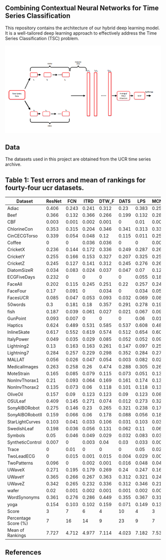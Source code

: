 ## Combining Contextual Neural Networks for Time Series Classification
This repository contains the architecture of our hybrid deep learning model. It is a well-tailored deep learning approach to effectively address the Time Series Classification (TSC) problem.

![pdf](./model2.png)

## Data
The datasets used in this project are obtained from the UCR time series archive.

## Table 1:  Test errors and mean of rankings for fourty-four ucr datasets.

| Dataset              | ResNet | FCN   | ITRD  | DTW_F | DATS  | LPS   | MCNN  | NTSC  | TSCD  | CNTC  |
| -------------------- | ------ | ----- | ----- | ------ | ----- | ----- | ----- | ----- | ----- | ----- |
| Adiac                | 0.406  | 0.243 | 0.241 | 0.312  | 0.23  | 0.383 | 0.255 | 0.153 | 0.184 | 0.142 |
| Beef                 | 0.366  | 0.132 | 0.366 | 0.266  | 0.199 | 0.132 | 0.286 | 0.249 | 0.232 | 0.286 |
| CBF                  | 0.003  | 0.001 | 0.002 | 0.001  | 0     | 0.01  | 0.009 | 0     | 0.006 | 0     |
| ChlorineCon          | 0.353  | 0.315 | 0.204 | 0.346  | 0.341 | 0.313 | 0.337 | 0.158 | 0.173 | 0.022 |
| CinCECGTorso         | 0.339  | 0.054 | 0.048 | 0.12   | 0.115 | 0.011 | 0.252 | 0.177 | 0.219 | 0.204 |
| Coffee               | 0      | 0     | 0.036 | 0.036  | 0     | 0     | 0.004 | 0     | 0     | 0     |
| CricketX             | 0.236  | 0.144 | 0.172 | 0.336  | 0.249 | 0.287 | 0.268 | 0.175 | 0.169 | 0.185 |
| CricketY             | 0.255  | 0.166 | 0.153 | 0.327  | 0.207 | 0.325 | 0.258 | 0.207 | 0.194 | 0.2   |
| CricketZ             | 0.245  | 0.127 | 0.141 | 0.312  | 0.245 | 0.276 | 0.262 | 0.186 | 0.186 | 0.211 |
| DiatomSizeR          | 0.034  | 0.083 | 0.024 | 0.037  | 0.047 | 0.07  | 0.127 | 0.071 | 0.07  | 0.017 |
| ECGFiveDays          | 0.232  | 0     | 0     | 0      | 0     | 0.055 | 0.183 | 0.015 | 0.045 | 0.057 |
| FaceAll              | 0.202  | 0.115 | 0.245 | 0.251  | 0.22  | 0.257 | 0.244 | 0.081 | 0.176 | 0.192 |
| FaceFour             | 0.17   | 0.091 | 0     | 0.034  | 0     | 0.034 | 0.051 | 0.068 | 0.068 | 0.088 |
| FacesUCR             | 0.085  | 0.047 | 0.053 | 0.093  | 0.032 | 0.069 | 0.08  | 0.042 | 0.032 | 0.064 |
| 50words              | 0.3    | 0.181 | 0.18  | 0.357  | 0.291 | 0.278 | 0.199 | 0.311 | 0.263 | 0.12  |
| fish                 | 0.187  | 0.039 | 0.061 | 0.027  | 0.021 | 0.067 | 0.09  | 0.039 | 0.021 | 0.011 |
| GunPoint             | 0.093  | 0.007 | 0     | 0      | 0     | 0.06  | 0.011 | 0     | 0.007 | 0     |
| Haptics              | 0.624  | 0.489 | 0.531 | 0.585  | 0.537 | 0.608 | 0.489 | 0.45  | 0.496 | 0.415 |
| InlineSkate          | 0.617  | 0.552 | 0.619 | 0.574  | 0.512 | 0.654 | 0.604 | 0.59  | 0.434 | 0.451 |
| ItalyPower           | 0.049  | 0.035 | 0.029 | 0.085  | 0.052 | 0.052 | 0.095 | 0.029 | 0.039 | 0.037 |
| Lightning2           | 0.13   | 0.163 | 0.163 | 0.261  | 0.147 | 0.097 | 0.256 | 0.196 | 0.245 | 0.24  |
| Lightning7           | 0.284  | 0.257 | 0.229 | 0.298  | 0.352 | 0.284 | 0.272 | 0.147 | 0.174 | 0.143 |
| MALLAT               | 0.056  | 0.026 | 0.047 | 0.054  | 0.003 | 0.082 | 0.027 | 0.01  | 0.011 | 0.005 |
| MedicalImages        | 0.263  | 0.258 | 0.26  | 0.474  | 0.288 | 0.305 | 0.269 | 0.208 | 0.228 | 0.215 |
| MoteStrain           | 0.165  | 0.085 | 0.079 | 0.115  | 0.073 | 0.051 | 0.135 | 0.055 | 0.105 | 0.06  |
| NonInvThorax1        | 0.21   | 0.093 | 0.064 | 0.169  | 0.161 | 0.174 | 0.138 | 0.039 | 0.052 | 0.043 |
| NonInvThorax2        | 0.135  | 0.073 | 0.06  | 0.118  | 0.101 | 0.118 | 0.13  | 0.045 | 0.049 | 0.049 |
| OliveOil             | 0.157  | 0.09  | 0.123 | 0.123  | 0.09  | 0.123 | 0.08  | 0.157 | 0.123 | 0.037 |
| OSULeaf              | 0.409  | 0.145 | 0.271 | 0.074  | 0.012 | 0.273 | 0.329 | 0.012 | 0.021 | 0.018 |
| SonyAIBORobot        | 0.275  | 0.146 | 0.23  | 0.265  | 0.321 | 0.238 | 0.175 | 0.032 | 0.015 | 0.042 |
| SonyAIBORobotII      | 0.159  | 0.066 | 0.06  | 0.178  | 0.088 | 0.056 | 0.186 | 0.028 | 0.028 | 0.03  |
| StarLightCurves      | 0.103  | 0.041 | 0.033 | 0.106  | 0.031 | 0.103 | 0.032 | 0.043 | 0.039 | 0.048 |
| SwedishLeaf          | 0.198  | 0.036 | 0.056 | 0.131  | 0.062 | 0.11  | 0.065 | 0.024 | 0.032 | 0.039 |
| Symbols              | 0.05   | 0.046 | 0.049 | 0.029  | 0.032 | 0.083 | 0.034 | 0.038 | 0.128 | 0.102 |
| SyntheticControl     | 0.007  | 0     | 0.003 | 0.04   | 0.03  | 0.033 | 0.008 | 0.01  | 0     | 0     |
| Trace                | 0      | 0.01  | 0     | 0      | 0     | 0.05  | 0.02  | 0     | 0     | 0     |
| TwoLeadECG           | 0      | 0.015 | 0.001 | 0.015  | 0.004 | 0.029 | 0.001 | 0     | 0     | 0     |
| TwoPatterns          | 0.096  | 0     | 0.002 | 0.001  | 0.016 | 0.048 | 0.046 | 0.103 | 0     | 0     |
| UWaveX               | 0.271  | 0.195 | 0.179 | 0.269  | 0.24  | 0.247 | 0.163 | 0.245 | 0.212 | 0.181 |
| UWaveY               | 0.365  | 0.266 | 0.267 | 0.363  | 0.312 | 0.321 | 0.248 | 0.274 | 0.331 | 0.29  |
| UWaveZ               | 0.342  | 0.265 | 0.232 | 0.336  | 0.312 | 0.346 | 0.217 | 0.271 | 0.245 | 0.278 |
| wafer                | 0.02   | 0.001 | 0.002 | 0.001  | 0.001 | 0.002 | 0.004 | 0.003 | 0.003 | 0     |
| WordSynonyms         | 0.361  | 0.276 | 0.286 | 0.449  | 0.355 | 0.367 | 0.312 | 0.43  | 0.378 | 0.224 |
| yoga                 | 0.154  | 0.103 | 0.102 | 0.159  | 0.071 | 0.149 | 0.139 | 0.145 | 0.132 | 0.062 |
| Score                | 3      | 7     | 6     | 4      | 10    | 4     | 3     | 13    | 8     | 18    |
| Percentage Score (%) | 7      | 16    | 14    | 9      | 23    | 9     | 7     | 30    | 18    | 41    |
| Mean of Rankings     | 7.727  | 4.712 | 4.977 | 7.114  | 4.023 | 7.182 | 7.53  | 3.932 | 4.5   | 3.136 |

## References
